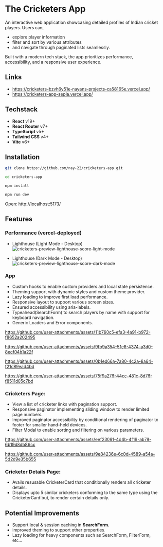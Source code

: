 # The Cricketers App
An interactive web application showcasing detailed profiles of Indian cricket players. Users can,
- explore player information
- filter and sort by various attributes
- and navigate through paginated lists seamlessly. 

Built with a modern tech stack, the app prioritizes performance, accessibility, and a responsive user experience.

## Links
- https://cricketers-bzvh6y51e-nayans-projects-ca58165e.vercel.app/
- https://cricketers-app-sepia.vercel.app/

## Techstack
- **React** v19+
- **React Router** v7+
- **TypeScript** v5+
- **Tailwind CSS** v4+
- **Vite** v6+

## Installation
```sh
git clone https://github.com/nay-22/cricketers-app.git
```

```sh
cd cricketers-app
```

```sh
npm install
```

```sh
npm run dev
```

Open: http://localhost:5173/

## Features

### Performance (vercel-deployed)
- Lighthouse (Light Mode - Desktop)
  ![cricketers-preview-lighthouse-score-light-mode](https://github.com/user-attachments/assets/c9e5a20e-6d94-49ac-833c-93d8ea123d93)


- Lighthouse (Dark Mode - Desktop)
  ![cricketers-preview-lighthouse-score-dark-mode](https://github.com/user-attachments/assets/49484753-0d88-4ac3-b38e-69b8e4d45023)

### App
- Custom hooks to enable custom providers and local state persistence.
- Theming support with dynamic styles and custom theme provider.
- Lazy loading to improve first load performance.
- Responsive layout to support various screen sizes.
- Ensured accessibility using aria-labels.
- Typeahead(SearchForm) to search players by name with support for keyboard navigation.
- Generic Loaders and Error components.


https://github.com/user-attachments/assets/11b790c5-efa3-4a91-b972-f8652a202495

https://github.com/user-attachments/assets/9fb9a354-51e8-4374-a3d0-8ecf04b1a22f

https://github.com/user-attachments/assets/0b1ed66a-7a80-4c2a-8a64-f21c89ead4bd

https://github.com/user-attachments/assets/75f9a276-44cc-481c-8d76-f8511d05c7bd





### Cricketers Page:
- View a list of cricketer links with pagination support.
- Responsive paginator implementing sliding window to render limited page numbers.
- Improved paginator accessibility by conditional rendering of paginator to footer for smaller hand-held devices.
- Filter Modal to enable sorting and filtering on various parameters.

https://github.com/user-attachments/assets/eef23061-4d4b-4f19-ab78-6b19d8db86cc

https://github.com/user-attachments/assets/9e84236e-6c0d-4589-a54a-5d2d9e35b655




### Cricketer Details Page:
- Avails resusable CricketerCard that conditionally renders all cricketer details.
- Displays upto 5 similar cricketers conforming to the same type using the CricketerCard but, to render certain details only.

## Potential Improvements
- Support local & session caching in **SearchForm**.
- Improved theming to support other properties.
- Lazy loading for heavy components such as SearchForm, FilterForm, etc...

